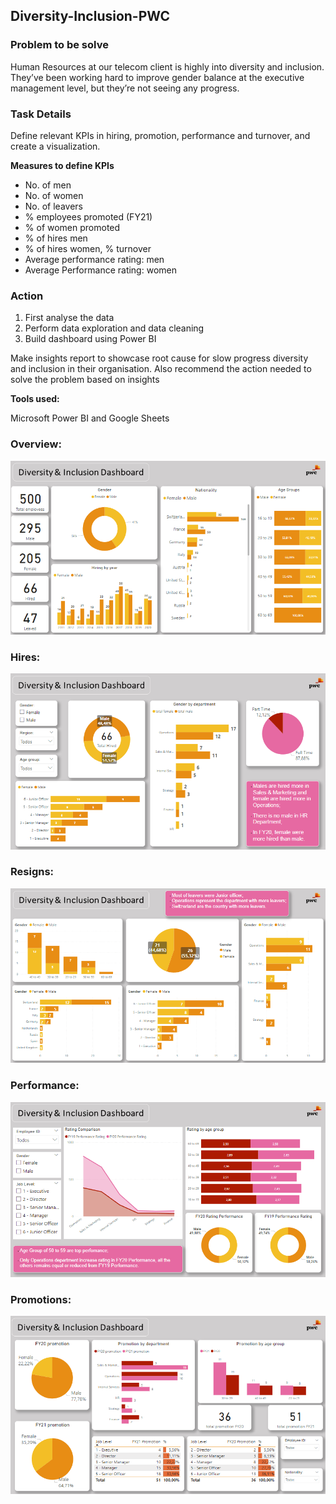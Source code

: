 ## Diversity-Inclusion-PWC

### Problem to be solve

Human Resources at our telecom client is highly into diversity and inclusion. They’ve been working hard to improve gender balance at the executive management level, but they’re not seeing any progress.

### Task Details

Define relevant KPIs in hiring, promotion, performance and turnover, and create a visualization.

**Measures to define KPIs**

- No. of men
- No. of women
- No. of leavers
- % employees promoted (FY21)
- % of women promoted
- % of hires men
- % of hires women, % turnover
- Average performance rating: men
- Average Performance rating: women

### Action

  1. First analyse the data
  2. Perform data exploration and data cleaning
  3. Build dashboard using Power BI

Make insights report to showcase root cause for slow progress diversity and inclusion in their organisation. Also recommend the action needed to solve the problem based on insights

**Tools used:**

Microsoft Power BI and Google Sheets

### Overview:
![!Screenshots/Overview.PNG](https://github.com/VitorR8/Diversity-Inclusion-PWC/blob/9a27fe602bbea00f5de9f05aaab168b3ba21ee88/Screenshots/Overview.PNG)
### Hires:
![!Screenshots/Hires.PNG](https://github.com/VitorR8/Diversity-Inclusion-PWC/blob/9a27fe602bbea00f5de9f05aaab168b3ba21ee88/Screenshots/Hires.PNG)
### Resigns:
![!Screenshots/Resigns.PNG](https://github.com/VitorR8/Diversity-Inclusion-PWC/blob/9a27fe602bbea00f5de9f05aaab168b3ba21ee88/Screenshots/Resigns.PNG)
### Performance:
![!Performance/Hires.PNG](https://github.com/VitorR8/Diversity-Inclusion-PWC/blob/9a27fe602bbea00f5de9f05aaab168b3ba21ee88/Screenshots/Performance.PNG)
### Promotions:
![!Promotions/Hires.PNG](https://github.com/VitorR8/Diversity-Inclusion-PWC/blob/9a27fe602bbea00f5de9f05aaab168b3ba21ee88/Screenshots/Promotions.PNG)
